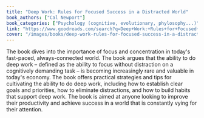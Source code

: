 ```yaml
---
title: "Deep Work: Rules for Focused Success in a Distracted World"
book_authors: ["Cal Newport"]
book_categories: ["Psychology (cognitive, evolutionary, phylosophy...)"]
link: "https://www.goodreads.com/search?q=Deep+Work:+Rules+for+Focused+Success+in+a+Distracted+World+Cal+Newport"
cover: "/images/books/deep-work-rules-for-focused-success-in-a-distracted-world.jpg"
---
```


The book dives into the importance of focus and concentration in today's fast-paced, always-connected world. The book argues that the ability to do deep work – defined as the ability to focus without distraction on a cognitively demanding task – is becoming increasingly rare and valuable in today's economy. The book offers practical strategies and tips for cultivating the ability to do deep work, including how to establish clear goals and priorities, how to eliminate distractions, and how to build habits that support deep work. The book is aimed at anyone looking to improve their productivity and achieve success in a world that is constantly vying for their attention.